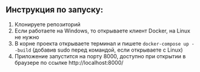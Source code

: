 ## Инструкция по запуску:

1. Клонируете репозиторий
2. Если работаете на Windows, то открываете клиент Docker, на Linux не нужно
3. В корне проекта открываете терминал и пишете
`docker-compose up --build` (добавив sudo перед командой, если открываете с Linux)
4. Приложение запустится на порту 8000, доступно при открытии в браузере по ссылке http://localhost:8000/
